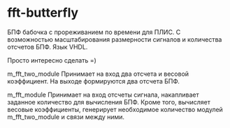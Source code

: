 # fft-butterfly
БПФ бабочка с прореживанием по времени для ПЛИС.
С возможностью масштабирования размерности сигналов и количества отсчетов БПФ.
Язык VHDL.

Просто интересно сделать =)

m_fft_two_module
Принимает на вход два отсчета и весовой коэффициент. 
На выходе формируются два отсчета БПФ.

m_fft_module
Принимает на вход отсчеты сигнала, накапливает заданное количество для вычисления БПФ. Кроме того, вычисляет весовые коэффициенты, генерирует необходимое количество модулей m_fft_two_module и связи между ними.

